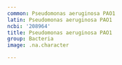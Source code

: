 ```yaml
---
common: Pseudomonas aeruginosa PAO1
latin: Pseudomonas aeruginosa PAO1
ncbi: '208964'
title: Pseudomonas aeruginosa PAO1
group: Bacteria
image: .na.character

---
```


